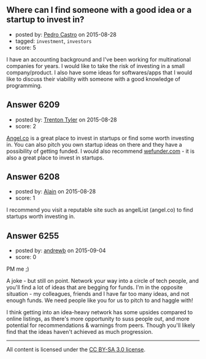 ## Where can I find someone with a good idea or a startup to invest in?

- posted by: [Pedro Castro](https://stackexchange.com/users/6865273/pedro-castro) on 2015-08-28
- tagged: `investment`, `investors`
- score: 5

I have an accounting background and I've been working for multinational companies for years. I would like to take the risk of investing in a small company/product. I also have some ideas for softwares/apps that I would like to discuss their viability with someone with a good knowledge of programming.


## Answer 6209

- posted by: [Trenton Tyler](https://stackexchange.com/users/6828026/trenton-tyler) on 2015-08-28
- score: 2

<p><a href="https://angel.co/" rel="nofollow">Angel.co</a> is a great place to invest in startups or find some worth investing in. You can also pitch you own startup ideas on there and they have a possibility of getting funded. I would also recommend <a href="https://wefunder.me/" rel="nofollow">wefunder.com</a> - it is also a great place to invest in startups.</p>



## Answer 6208

- posted by: [Alain](https://stackexchange.com/users/21866/alain) on 2015-08-28
- score: 1

I recommend you visit a reputable site such as angelList (angel.co) to find startups worth investing in.


## Answer 6255

- posted by: [andrewb](https://stackexchange.com/users/1340467/andrewb) on 2015-09-04
- score: 0

PM me ;)

A joke - but still on point. Network your way into a circle of tech people, and you'll find a lot of ideas that are begging for funds. I'm in the opposite situation - my colleagues, friends and I have far too many ideas, and not enough funds. We need people like you for us to pitch to and haggle with!

I think getting into an idea-heavy network has some upsides compared to online listings, as there's more opportunity to suss people out, and more potential for recommendations & warnings from peers. Though you'll likely find that the ideas haven't achieved as much progression.



---

All content is licensed under the [CC BY-SA 3.0 license](https://creativecommons.org/licenses/by-sa/3.0/).
